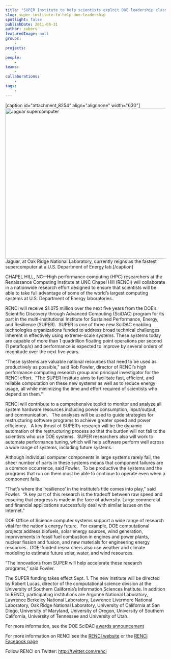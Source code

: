 ```yaml
---
title: "SUPER Institute to help scientists exploit DOE leadership class computing systems"
slug: super-institute-to-help-doe-leadership
spotlight: false
publishDate: 2011-08-31
author: subers
featuredImage: null
groups:
    - 
projects:
    - 
people:
    - 
teams: 
    - 
collaborations:
    - 
tags:
    - 
---
```


<!-- tags: ["DOE","HPC","petascale","SCiDAC","SUPER"] -->

[caption id="attachment_8254" align="alignnone" width="630"]<img class="wp-image-8254 size-large" title="Jaguar-Supercomputer" src="https://www.renci.org/wp-content/uploads/2011/08/Jaguar-Supercomputer-Becomes-Fastest-in-the-World-2-630x472.jpg" alt="Jaguar supercomputer" width="630" height="472" /> Jaguar, at Oak Ridge National Laboratory, currently reigns as the fastest supercomputer at a U.S. Department of Energy lab.[/caption]

CHAPEL HILL, NC--High performance computing (HPC) researchers at the Renaissance Computing Institute at UNC Chapel Hill (RENCI) will collaborate in a nationwide research effort designed to ensure that scientists will be able to take full advantage of some of the world’s largest computing systems at U.S. Department of Energy laboratories.

<!--more-->

RENCI will receive $1.075 million over the next five years from the DOE’s Scientific Discovery through Advanced Computing (SciDAC) program for its part in the multi-institutional Institute for Sustained Performance, Energy, and Resilience (SUPER).  SUPER is one of three new SciDAC enabling technologies organizations funded to address broad technical challenges inherent in effectively using extreme-scale systems. These systems today are capable of more than 1 quadrillion floating point operations per second (1 petaflop/s) and performance is expected to improve by several orders of magnitude over the next five years.

“These systems are valuable national resources that need to be used as productively as possible,” said Rob Fowler, director of RENCI’s high performance computing research group and principal investigator for the RENCI effort.  “The SUPER Institute aims to facilitate fast, efficient, and reliable computation on these new systems as well as to reduce energy usage, all while minimizing the time and effort required of scientists who depend on them.”

RENCI will contribute to a comprehensive toolkit to monitor and analyze all system hardware resources including power consumption, input/output, and communication.   The analyses will be used to guide strategies for restructuring software programs to achieve greater speed and power efficiency.   A key thrust of SUPER’s research will be the dynamic automation of the restructuring process so that the burden will not fall to the scientists who use DOE systems.  SUPER researchers also will work to automate performance tuning, which will help software perform well across a wide range of systems, including future systems.

Although individual computer components in large systems rarely fail, the sheer number of parts in these systems means that component failures are a common occurrence, said Fowler.  To be productive the systems and the programs that run on them must be able to continue to operate even when a component fails.

“That’s where the ‘resilience’ in the institute’s title comes into play,” said Fowler.  “A key part of this research is the tradeoff between raw speed and ensuring that progress is made in the face of adversity. Large commercial and financial applications successfully deal with similar issues on the Internet.”

DOE Office of Science computer systems support a wide range of research vital for the nation's energy future.  For example, DOE computational projects address biofuels, solar energy sources, wind generation, improvements in fossil fuel combustion in engines and power plants, nuclear fission and fusion, and new materials for engineering energy resources.  DOE-funded researchers also use weather and climate modeling to estimate future solar, water, and wind resources.

“The innovations from SUPER will help accelerate these research programs,” said Fowler.

The SUPER funding takes effect Sept. 1. The new institute will be directed by Robert Lucas, director of the computational science division at the University of Southern California’s Information Sciences Institute. In addition to RENCI, participating institutions are Argonne National Laboratory, Lawrence Berkeley National Laboratory, Lawrence Livermore National Laboratory, Oak Ridge National Laboratory, University of California at San Diego, University of Maryland, University of Oregon, University of Southern California, University of Tennessee and University of Utah.

For more information, see the DOE SciDAC <a href="http://science.energy.gov/ascr/research/scidac/scidac-institutes/" target="_blank">awards announcement</a>

For more information on RENCI see the <a href="http://www.renci.com/">RENCI website</a> or the <a href="http://www.facebook.com/renci.org?ref=nf">RENCI Facebook page</a>

Follow RENCI on Twitter: <a href="http://twitter.com/renci">http://twitter.com/renci</a>
